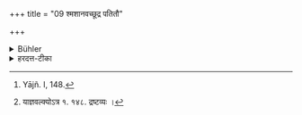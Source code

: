 +++
title = "09 श्मशानवच्छूद्र पतितौ"

+++

<details><summary>Bühler</summary>

9. A Śūdra and an outcast are (included by the term) burial-ground, (and the rule given, Sūtra 6, applies to them). [^7] 


[^7]:  Yājñ. I, 148.
</details>

<details><summary>हरदत्त-टीका</summary>

## सूत्रम्
[^१] श्मशानवच्छूद्रपतितौ ॥ ९ ॥  
### टिप्पनी
शूद्रापतितसकाशेऽपि शम्याप्रासान्नाऽध्येयम् ॥९॥  

[^१]: याज्ञवल्क्योऽत्र १. १४८. द्रष्टव्यः ।
</details>
